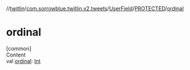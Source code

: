 //[twitlin](../../../index.md)/[com.sorrowblue.twitlin.v2.tweets](../../index.md)/[UserField](../index.md)/[PROTECTED](index.md)/[ordinal](ordinal.md)



# ordinal  
[common]  
Content  
val [ordinal](ordinal.md): [Int](https://kotlinlang.org/api/latest/jvm/stdlib/kotlin/-int/index.html)  



